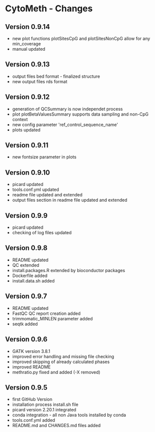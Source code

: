 CytoMeth - Changes
=============

## Version 0.9.14
* new plot functions plotSitesCpG and plotSitesNonCpG allow for any min_coverage
* manual updated

## Version 0.9.13
* output files bed format - finalized structure
* new output files rds format

## Version 0.9.12
* generation of QCSummary is now independet process
* plot plotBetaValuesSummary supports data sampling and non-CpG context
* new config parameter 'ref_control_sequence_name'
* plots updated

## Version 0.9.11
* new fontsize parameter in plots

## Version 0.9.10
* picard updated
* tools.conf.yml updated
* readme file updated and extended
* output files section in readme file updated and extended

## Version 0.9.9
* picard updated
* checking of log files updated

## Version 0.9.8
* README updated
* QC extended
* install.packages.R extended by bioconductor packages
* Dockerfile added
* install.data.sh added

## Version 0.9.7
* README updated
* FastQC QC report creation added
* trimmomatic_MINLEN parameter added
* seqtk added

## Version 0.9.6
* GATK version 3.8.1
* improved error handling and missing file checking
* improved skipping of already calculated phases
* improved README
* methratio.py fixed and added (-X removed)

## Version 0.9.5
* first GitHub Version
* installation process install.sh file
* picard version 2.20.1 integrated
* conda integration - all non Java tools installed by conda
* tools.conf.yml added
* README.md and CHANGES.md files added
